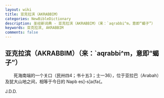 ```yaml
---
layout: wiki
title: 亚克拉滨（AKRABBIM）
categories: NewBibleDictionary
description: 圣经新词典 - 亚克拉滨（AKRABBIM）（来：`aqrabbi^m，意即“蝎子”）
keywords: 亚克拉滨, AKRABBIM
comments: false
---
```


## 亚克拉滨（AKRABBIM）（来：`aqrabbi^m，意即“蝎子”）

　　死海南端的一个关口（民卅四4；书十五3；士一36），位于亚拉巴（Arabah）及犹大山地之间，相等于今日的 Napb es]-s]a{fa{。

J.D.D.






